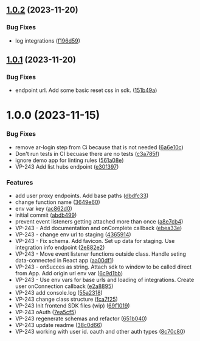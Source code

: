 ## [1.0.2](https://github.com/versori/versori-js-sdk/compare/v1.0.1...v1.0.2) (2023-11-20)


### Bug Fixes

* log integrations ([f196d59](https://github.com/versori/versori-js-sdk/commit/f196d59d190516dc2df6ec3785ba95a2b9300df3))

## [1.0.1](https://github.com/versori/versori-js-sdk/compare/v1.0.0...v1.0.1) (2023-11-20)


### Bug Fixes

* endpoint url. Add some basic reset css in sdk. ([151b49a](https://github.com/versori/versori-js-sdk/commit/151b49a7d3933ec186a69c3dc995c0de18019da0))

# 1.0.0 (2023-11-15)


### Bug Fixes

*   remove ar-login step from Ci because that is not needed ([6a6e10c](https://github.com/versori/versori-js-sdk/commit/6a6e10c02792fca3d74b0d936150674574cb046f))
*  Don't run tests in CI becuase there are no tests ([c3a785f](https://github.com/versori/versori-js-sdk/commit/c3a785fc490a01ff43bc497f2e407bc09422d887))
*  ignore demo app for linting rules ([561a08e](https://github.com/versori/versori-js-sdk/commit/561a08edb2d5efa9f996c34e49090333d25cc048))
* VP-243 Add list hubs endpoint ([e30f397](https://github.com/versori/versori-js-sdk/commit/e30f397f422e752db99cc47a069299645594891d))


### Features

* add user proxy endpoints. Add base paths ([dbdfc33](https://github.com/versori/versori-js-sdk/commit/dbdfc33596bee7eebb507ad779415d47d58ca44c))
* change function name ([3649e60](https://github.com/versori/versori-js-sdk/commit/3649e6033101bb2f84c3f257d7de09ea7a60b270))
* env var key ([ac862d0](https://github.com/versori/versori-js-sdk/commit/ac862d0bab64d0727f50165950f5c15e3d225389))
* initial commit ([abdb499](https://github.com/versori/versori-js-sdk/commit/abdb499fedca8123a9b6d9fd2424529d2a8eef57))
* prevent event listeners getting attached more than once ([a8e7cb4](https://github.com/versori/versori-js-sdk/commit/a8e7cb4084496263a44e531da1ed9a0c17497011))
* VP-243 - Add documentation and onComplete callback ([ebea33e](https://github.com/versori/versori-js-sdk/commit/ebea33e569cb9b20241e61ff59b37b93d291bedd))
* VP-243 - change env url to staging ([4365914](https://github.com/versori/versori-js-sdk/commit/4365914e1aed87b29720d23daeb4bfcbbe26d756))
* VP-243 - Fix schema. Add favicon. Set up data for staging. Use integration info endpoint ([2e882e2](https://github.com/versori/versori-js-sdk/commit/2e882e22f2d27e8fd81c656b17b71d2aec9e4725))
* VP-243 - Move event listener functions outside class. Handle seting data-connected in React app ([aa00df1](https://github.com/versori/versori-js-sdk/commit/aa00df1d605196c1991e1a49a79147fc0ea52abb))
* VP-243 - onSucces as string. Attach sdk to window to be called direct from App. Add origin url env var ([6c9d1bb](https://github.com/versori/versori-js-sdk/commit/6c9d1bb03035e4bb7d85552788f7deadc9c0f6c4))
* VP-243 - Use env vars for base urls and loading of integrations. Create user onConnection callback ([e2a8895](https://github.com/versori/versori-js-sdk/commit/e2a889529617124176d692d82ed7f8ac93962408))
* VP-243 add console.log ([55a2318](https://github.com/versori/versori-js-sdk/commit/55a2318a9ff63e77af3669496dd31fc840202f6b))
* VP-243 change class structure ([fca7f25](https://github.com/versori/versori-js-sdk/commit/fca7f25a44713b1bf32b05359ef7e385310b6c96))
* VP-243 Init frontend SDK files (wip) ([69f1019](https://github.com/versori/versori-js-sdk/commit/69f10195903f03454f42e4dd94e0cf3e70347b0c))
* VP-243 oAuth ([7ea5cf5](https://github.com/versori/versori-js-sdk/commit/7ea5cf5736fd4cf769411ccf436f1909f4f8ba9a))
* VP-243 regenerate schemas and refactor ([651b040](https://github.com/versori/versori-js-sdk/commit/651b0409609110cd80228d9249803d7868d8b8e5))
* VP-243 update readme ([38c0d66](https://github.com/versori/versori-js-sdk/commit/38c0d66d22fdf8cce0107176ee24b3cc6da7dc10))
* VP-243 working with user id. oauth and other auth types ([8c70c80](https://github.com/versori/versori-js-sdk/commit/8c70c8026a05246e2d71342187a03b82849a09d3))
